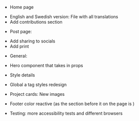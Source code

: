  * Home page
  - English and Swedish version: File with all translations
  - Add contributions section

 * Post page:
  - Add sharing to socials
  - Add print

 * General:
  - Hero component that takes in props 

 * Style details
- Global a tag styles redesign
- Project cards: New images
- Footer color reactive (as the section before it on the page is )

- Testing: more accessibility tests and different browsers
